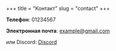 +++
title = "Контакт"
slug = "contact"
+++

**Телефон**: 01234567

**Электронная почта**: example@gmail.com

или Discord: [Discord](https://discord.com)
